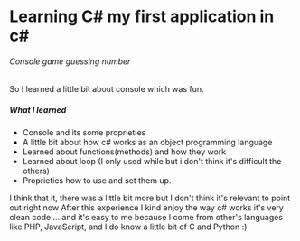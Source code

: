 # Learning C# my first application in c\#
###### Console game guessing number

So I learned a little bit about console which was fun.

##### What I learned

* Console and its some proprieties
* A little bit about how c# works as an object programming language
* Learned about functions(methods) and how they work
* Learned about loop (I only used while but i don't think it's difficult the others)
* Proprieties how to use and set them up.


I think that it, there was a little bit more but I don't think it's relevant to point out right now
After this experience I kind enjoy the way c# works it's very clean code ... and it's easy to me because 
I come from other's languages like PHP, JavaScript, and I do know a little bit of C and Python :)



